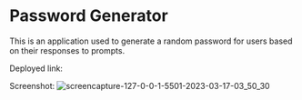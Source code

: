 # Password Generator

This is an application used to generate a random password for users based on their responses to prompts.

Deployed link:


Screenshot:
![screencapture-127-0-0-1-5501-2023-03-17-03_50_30](https://user-images.githubusercontent.com/119815093/225808981-4dc6f02a-dde3-423e-9e0f-24c5740fe8f7.png)

